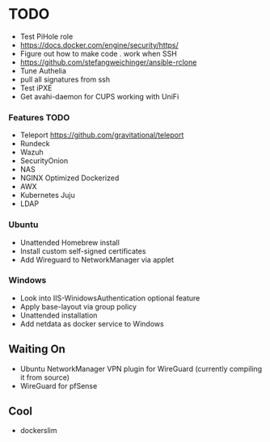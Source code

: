 # TODO

* Test PiHole role
* https://docs.docker.com/engine/security/https/
* Figure out how to make code . work when SSH
* https://github.com/stefangweichinger/ansible-rclone
* Tune Authelia
* pull all signatures from ssh
* Test iPXE
* Get avahi-daemon for CUPS working with UniFi

### Features TODO

* Teleport https://github.com/gravitational/teleport
* Rundeck
* Wazuh
* SecurityOnion
* NAS
* NGINX Optimized Dockerized
* AWX
* Kubernetes Juju
* LDAP

### Ubuntu

* Unattended Homebrew install
* Install custom self-signed certificates
* Add Wireguard to NetworkManager via applet

### Windows

* Look into IIS-WinidowsAuthentication optional feature
* Apply base-layout via group policy
* Unattended installation
* Add netdata as docker service to Windows

## Waiting On

* Ubuntu NetworkManager VPN plugin for WireGuard (currently compiling it from source)
* WireGuard for pfSense

## Cool

* dockerslim